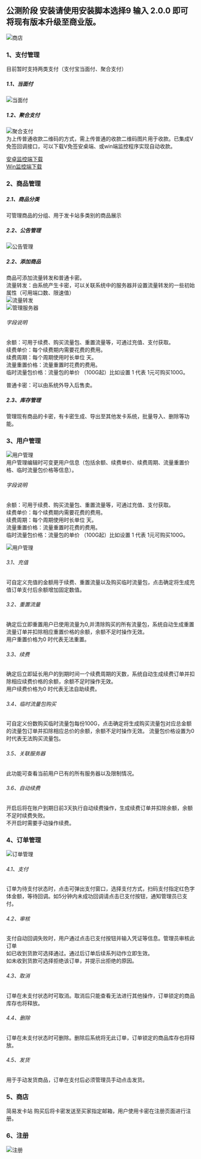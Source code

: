 ## 公测阶段 安装请使用安装脚本选择9 输入 2.0.0 即可将现有版本升级至商业版。

![商店](https://github.com/noobcfy/wikis/blob/dev/Screenshots/shop.png)  

### 1、支付管理  
目前暂时支持两类支付（支付宝当面付、聚合支付）  
##### 1.1、当面付  
![当面付](https://github.com/noobcfy/wikis/blob/dev/Screenshots/payMethod1.png)  
##### 1.2、聚合支付  
![聚合支付](https://github.com/noobcfy/wikis/blob/dev/Screenshots/payMethod2.png)  
为上传普通收款二维码的方式，需上传普通的收款二维码图片用于收款。已集成V免签回调接口，可以下载V免签安桌端、或win端监控程序实现自动收款。  
  
[安卓监控端下载](https://sh.xdmb.xyz/vmq.apk)  
[Win监控端下载](https://sh.xdmb.xyz/vmq-win-5.3.zip)  

### 2、商品管理  
##### 2.1、商品分类  
可管理商品的分组、用于发卡站多类别的商品展示 
##### 2.2、公告管理   
![公告管理](https://github.com/noobcfy/wikis/blob/dev/Screenshots/notice.png)  
##### 2.2、添加商品  
商品可添加流量转发和普通卡密。  
流量转发：由系统产生卡密，可以关联系统中的服务器并设置流量转发的一些初始属性（可用端口数、限速值）  
![流量转发](https://github.com/noobcfy/wikis/blob/dev/Screenshots/item1.png)  
![管理服务器](https://github.com/noobcfy/wikis/blob/dev/Screenshots/item-server.png)  
###### 字段说明   
余额：可用于续费、购买流量包、重置流量等，可通过充值、支付获取。  
续费单价：每个续费期内需要花费的费用。  
续费周期：每个周期使用时长单位 天。  
流量重置价格：流量重置时花费的费用。  
临时流量包价格：流量包的单价 （100G起）比如设置 1  代表  1元可购买100G。  

普通卡密：可以由系统外导入后售卖。
##### 2.3、库存管理  
管理现有商品的卡密，有卡密生成、导出至其他发卡系统，批量导入、删除等功能。

### 3、用户管理  
![用户管理](https://github.com/noobcfy/wikis/blob/dev/Screenshots/user-edit.png)  
用户管理编辑时可变更用户信息（包括余额、续费单价、续费周期、流量重置价格、临时流量包价格等信息）。 
###### 字段说明   
余额：可用于续费、购买流量包、重置流量等，可通过充值、支付获取。  
续费单价：每个续费期内需要花费的费用。  
续费周期：每个周期使用时长单位 天。  
流量重置价格：流量重置时花费的费用。  
临时流量包价格：流量包的单价 （100G起）比如设置 1  代表  1元可购买100G。

![用户管理](https://github.com/noobcfy/wikis/blob/dev/Screenshots/user-info.png)  
###### 3.1、充值  
可自定义充值的金额用于续费、重置流量以及购买临时流量包，点击确定将生成充值订单支付后余额增加固定数值。  
###### 3.2、重置流量  
确定后立即重置用户已使用流量为0,并清除购买的所有流量包，系统自动生成重置流量订单并扣除相应重置价格的余额，余额不足时操作无效。  
用户重置价格为0 时代表无法重置。  
###### 3.3、续费
确定后立即延长用户的到期时间一个续费周期的天数，系统自动生成续费订单并扣除相应续费价格的余额，余额不足时操作无效。  
用户续费价格为0 时代表无法自助续费。 
###### 3.4、临时流量包购买
可自定义份数购买临时流量包每份100G，点击确定将生成购买流量包对应总金额的流量包订单并扣除相应总价的余额，余额不足时操作无效。 
流量包价格设置为0 时代表无法购买流量包。  
###### 3.5、关联服务器
此功能可查看当前用户已有的所有服务器以及限制情况。  
###### 3.6、自动续费
开启后将在账户到期日前3天执行自动续费操作，生成续费订单并扣除余额，余额不足时续费失败。  
不开启时需要手动操作续费。  

### 4、订单管理
![订单管理](https://github.com/noobcfy/wikis/blob/dev/Screenshots/order.png)
###### 4.1、支付  
订单为待支付状态时，点击可弹出支付窗口，选择支付方式，扫码支付指定红色字体金额，等待回调。如5分钟内未成功回调请点击已支付按钮，通知管理员已支付。  
###### 4.2、审核
支付自动回调失败时，用户通过点击已支付按钮并输入凭证等信息。管理员审核此订单  
如已收到货款可选择通过。通过后订单后续系列动作立即生效。  
如未收到货款可选择拒绝该订单，并提示出拒绝的原因。  
###### 4.3、取消  
订单在未支付状态时可取消。取消后只能查看无法进行其他操作，订单锁定的商品库存也将释放。
###### 4.4、删除
订单在未支付状态时可删除。删除后系统将无此订单，订单锁定的商品库存也将释放。  
###### 4.5、发货  
用于手动发货商品，订单在支付后必须管理员手动点击发货。  


### 5、商店  
简易发卡站 购买后将卡密发送至买家指定邮箱，用户使用卡密在注册页面进行注册。

### 6、注册
![注册](https://github.com/noobcfy/wikis/blob/dev/Screenshots/register.png)